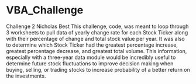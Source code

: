 # VBA_Challenge
Challenge 2
Nicholas Best
This challenge, code, was meant to loop through 3 worksheets to pull data of yearly change rate for each Stock Ticker along with their percentage of change and total stock value per year.  It was also to determine which Stock Ticker had the greatest percentage increase, greatest percentage decrease, and greatest total volume.  This information, especially with a three-year data module would be incredibly useful to determine future stock fluctuations to improve decision making when buying, selling, or trading stocks to increase probability of a better return on the investments.

